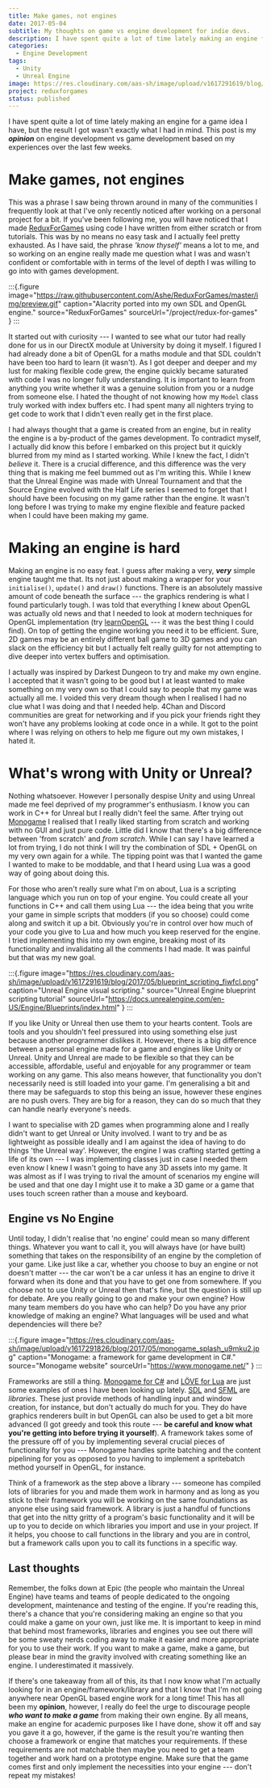 ```yaml
---
title: Make games, not engines
date: 2017-05-04
subtitle: My thoughts on game vs engine development for indie devs.
description: I have spent quite a lot of time lately making an engine for a game idea I have, but the result I got wasn't exactly what I had in mind. This post is my opinion on engine development vs game development based on my experiences over the last few weeks.
categories: 
  - Engine Development
tags: 
  - Unity
  - Unreal Engine
image: https://res.cloudinary.com/aas-sh/image/upload/v1617291619/blog/2017/05/blueprint_scripting_fiwfcl.png
project: reduxforgames
status: published
---
```


I have spent quite a lot of time lately making an engine for a game idea I have, but the result I got wasn't exactly what I had in mind. This post is my ***opinion*** on engine development vs game development based on my experiences over the last few weeks.

# Make games, not engines

This was a phrase I saw being thrown around in many of the communities I frequently look at that I've only recently noticed after working on a personal project for a bit. If you've been following me, you will have noticed that I made [ReduxForGames](https://github.com/Ashe/ReduxForGames) using code I have written from either scratch or from tutorials. This was by no means no easy task and I actually feel pretty exhausted. As I have said, the phrase *'know thyself'* means a lot to me, and so working on an engine really made me question what I was and wasn't confident or comfortable with in terms of the level of depth I was willing to go into with games development.

:::{.figure
  image="https://raw.githubusercontent.com/Ashe/ReduxForGames/master/img/preview.gif"
  caption="Alacrity ported into my own SDL and OpenGL engine."
  source="ReduxForGames"
  sourceUrl="/project/redux-for-games"
}
:::

It started out with curiosity --- I wanted to see what our tutor had really done for us in our DirectX module at University by doing it myself. I figured I had already done a bit of OpenGL for a maths module and that SDL couldn't have been too hard to learn (it wasn't). As I got deeper and deeper and my lust for making flexible code grew, the engine quickly became saturated with code I was no longer fully understanding. It is important to learn from anything you write whether it was a genuine solution from you or a nudge from someone else. I hated the thought of not knowing how my `Model` class truly worked with index buffers etc. I had spent many all nighters trying to get code to work that I didn't even really get in the first place.

I had always thought that a game is created from an engine, but in reality the engine is a by-product of the games development. To contradict myself, I actually did know this before I embarked on this project but it quickly blurred from my mind as I started working. While I knew the fact, I didn't *believe* it. There is a crucial difference, and this difference was the very thing that is making me feel bummed out as I'm writing this. While I knew that the Unreal Engine was made with Unreal Tournament and that the Source Engine evolved with the Half Life series I seemed to forget that I should have been focusing on my game rather than the engine. It wasn't long before I was trying to make my engine flexible and feature packed when I could have been making my game.

# Making an engine is hard

Making an engine is no easy feat. I guess after making a very, ***very*** simple engine taught me that. Its not just about making a wrapper for your `initialise()`, `update()` and `draw()` functions. There is an absolutely massive amount of code beneath the surface --- the graphics rendering is what I found particularly tough. I was told that everything I knew about OpenGL was actually old news and that I needed to look at modern techniques for OpenGL implementation (try [learnOpenGL](https://learnopengl.com/) --- it was the best thing I could find). On top of getting the engine working you need it to be efficient. Sure, 2D games may be an entirely different ball game to 3D games and you can slack on the efficiency bit but I actually felt really guilty for not attempting to dive deeper into vertex buffers and optimisation.

I actually was inspired by Darkest Dungeon to try and make my own engine. I accepted that it wasn't going to be good but I at least wanted to make something on my very own so that I could say to people that my game was actually all me. I voided this very dream though when I realised I had no clue what I was doing and that I needed help. 4Chan and Discord communities are great for networking and if you pick your friends right they won't have any problems looking at code once in a while. It got to the point where I was relying on others to help me figure out my own mistakes, I hated it.

# What's wrong with Unity or Unreal?

Nothing whatsoever. However I personally despise Unity and using Unreal made me feel deprived of my programmer's enthusiasm. I know you can work in C++ for Unreal but I really didn't feel the same. After trying out [Monogame](http://www.monogame.net/) I realised that I really liked starting from scratch and working with no GUI and just pure code. Little did I know that there's a big difference between 'from scratch' and *from scratch*. While I can say I have learned a lot from trying, I do not think I will try the combination of SDL + OpenGL on my very own again for a while. The tipping point was that I wanted the game I wanted to make to be moddable, and that I heard using Lua was a good way of going about doing this.

For those who aren't really sure what I'm on about, Lua is a scripting language which you run on top of your engine. You could create all your functions in C++ and call them using Lua --- the idea being that you write your game in simple scripts that modders (if you so choose) could come along and switch it up a bit. Obviously you're in control over how much of your code you give to Lua and how much you keep reserved for the engine. I tried implementing this into my own engine, breaking most of its functionality and invalidating all the comments I had made. It was painful but that was my new goal.

:::{.figure
  image="https://res.cloudinary.com/aas-sh/image/upload/v1617291619/blog/2017/05/blueprint_scripting_fiwfcl.png"
  caption="Unreal Engine visual scripting."
  source="Unreal Engine blueprint scripting tutorial"
  sourceUrl="https://docs.unrealengine.com/en-US/Engine/Blueprints/index.html"
}
:::

If you like Unity or Unreal then use them to your hearts content. Tools are tools and you shouldn't feel pressured into using something else just because another programmer dislikes it. However, there is a big difference between a personal engine made for a game and engines like Unity or Unreal. Unity and Unreal are made to be flexible so that they can be accessible, affordable, useful and enjoyable for any programmer or team working on any game. This also means however, that functionality you don't necessarily need is still loaded into your game. I'm generalising a bit and there may be safeguards to stop this being an issue, however these engines are no push overs. They are big for a reason, they can do so much that they can handle nearly everyone's needs.

I want to specialise with 2D games when programming alone and I really didn't want to get Unreal or Unity involved. I want to try and be as lightweight as possible ideally and I am against the idea of having to do things 'the Unreal way'. However, the engine I was crafting started getting a life of its own --- I was implementing classes just in case I needed them even know I knew I wasn't going to have any 3D assets into my game. It was almost as if I was trying to rival the amount of scenarios my engine will be used and that one day I might use it to make a 3D game or a game that uses touch screen rather than a mouse and keyboard.

## Engine vs No Engine

Until today, I didn't realise that 'no engine' could mean so many different things. Whatever you want to call it, you will always have (or have built) something that takes on the responsibility of an engine by the completion of your game. Like just like a car, whether you choose to buy an engine or not doesn't matter --- the car won't be a car unless it has an engine to drive it forward when its done and that you have to get one from somewhere. If you choose not to use Unity or Unreal then that's fine, but the question is still up for debate. Are you really going to go and make your own engine? How many team members do you have who can help? Do you have any prior knowledge of making an engine? What languages will be used and what dependencies will there be?

:::{.figure
  image="https://res.cloudinary.com/aas-sh/image/upload/v1617291826/blog/2017/05/monogame_splash_u9mku2.jpg"
  caption="Monogame: a framework for game development in C#."
  source="Monogame website"
  sourceUrl="https://www.monogame.net/"
}
:::

Frameworks are still a thing. [Monogame for C#](http://www.monogame.net/) and [LÖVE for Lua](https://love2d.org/) are just some examples of ones I have been looking up lately. [SDL](https://www.libsdl.org/) and [SFML](https://www.sfml-dev.org/) are *libraries*. These just provide methods of handling input and window creation, for instance, but don't actually do much for you. They do have graphics renderers built in but OpenGL can also be used to get a bit more advanced (I got greedy and took this route --- **be careful and know what you're getting into before trying it yourself**). A framework takes some of the pressure off of you by implementing several crucial pieces of functionality for you --- Monogame handles sprite batching and the content pipelining for you as opposed to you having to implement a spritebatch method yourself in OpenGL, for instance.

Think of a framework as the step above a library --- someone has compiled lots of libraries for you and made them work in harmony and as long as you stick to their framework you will be working on the same foundations as anyone else using said framework. A library is just a handful of functions that get into the nitty gritty of a program's basic functionality and it will be up to you to decide on which libraries you import and use in your project. If it helps, you choose to call functions in the library and you are in control, but a framework calls upon you to call its functions in a specific way.

## Last thoughts

Remember, the folks down at Epic (the people who maintain the Unreal Engine) have teams and teams of people dedicated to the ongoing development, maintenance and testing of the engine. If you're reading this, there's a chance that you're considering making an engine so that you could make a game on your own, just like me. It is important to keep in mind that behind most frameworks, libraries and engines you see out there will be some sweaty nerds coding away to make it easier and more appropriate for you to use their work. If you want to make a game, make a game, but please bear in mind the gravity involved with creating something like an engine. I underestimated it massively.

If there's one takeaway from all of this, its that I now know what I'm actually looking for in an engine/framework/library and that I know that I'm not going anywhere near OpenGL based engine work for a long time! This has all been my **opinion**, however, I really do feel the urge to discourage people ***who want to make a game*** from making their own engine. By all means, make an engine for academic purposes like I have done, show it off and say you gave it a go, however, if the game is the result you're wanting then choose a framework or engine that matches your requirements. If these requirements are not matchable then maybe you need to get a team together and work hard on a prototype engine. Make sure that the game comes first and only implement the necessities into your engine --- don't repeat my mistakes!
